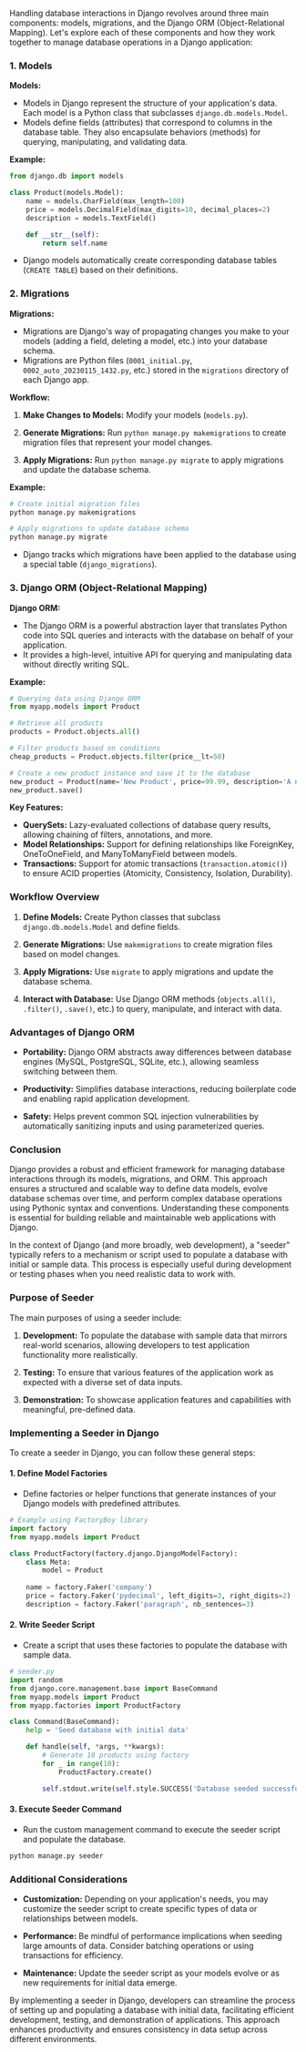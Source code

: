 Handling database interactions in Django revolves around three main components: models, migrations, and the Django ORM (Object-Relational Mapping). Let's explore each of these components and how they work together to manage database operations in a Django application:

### 1. Models

**Models:** 
- Models in Django represent the structure of your application's data. Each model is a Python class that subclasses `django.db.models.Model`.
- Models define fields (attributes) that correspond to columns in the database table. They also encapsulate behaviors (methods) for querying, manipulating, and validating data.

**Example:**

```python
from django.db import models

class Product(models.Model):
    name = models.CharField(max_length=100)
    price = models.DecimalField(max_digits=10, decimal_places=2)
    description = models.TextField()

    def __str__(self):
        return self.name
```

- Django models automatically create corresponding database tables (`CREATE TABLE`) based on their definitions.

### 2. Migrations

**Migrations:** 
- Migrations are Django's way of propagating changes you make to your models (adding a field, deleting a model, etc.) into your database schema.
- Migrations are Python files (`0001_initial.py`, `0002_auto_20230115_1432.py`, etc.) stored in the `migrations` directory of each Django app.

**Workflow:**
1. **Make Changes to Models:** Modify your models (`models.py`).
   
2. **Generate Migrations:** Run `python manage.py makemigrations` to create migration files that represent your model changes.

3. **Apply Migrations:** Run `python manage.py migrate` to apply migrations and update the database schema.

**Example:**

```bash
# Create initial migration files
python manage.py makemigrations

# Apply migrations to update database schema
python manage.py migrate
```

- Django tracks which migrations have been applied to the database using a special table (`django_migrations`).

### 3. Django ORM (Object-Relational Mapping)

**Django ORM:** 
- The Django ORM is a powerful abstraction layer that translates Python code into SQL queries and interacts with the database on behalf of your application.
- It provides a high-level, intuitive API for querying and manipulating data without directly writing SQL.

**Example:**

```python
# Querying data using Django ORM
from myapp.models import Product

# Retrieve all products
products = Product.objects.all()

# Filter products based on conditions
cheap_products = Product.objects.filter(price__lt=50)

# Create a new product instance and save it to the database
new_product = Product(name='New Product', price=99.99, description='A new product description')
new_product.save()
```

**Key Features:**
- **QuerySets:** Lazy-evaluated collections of database query results, allowing chaining of filters, annotations, and more.
- **Model Relationships:** Support for defining relationships like ForeignKey, OneToOneField, and ManyToManyField between models.
- **Transactions:** Support for atomic transactions (`transaction.atomic()`) to ensure ACID properties (Atomicity, Consistency, Isolation, Durability).

### Workflow Overview

1. **Define Models:** Create Python classes that subclass `django.db.models.Model` and define fields.

2. **Generate Migrations:** Use `makemigrations` to create migration files based on model changes.

3. **Apply Migrations:** Use `migrate` to apply migrations and update the database schema.

4. **Interact with Database:** Use Django ORM methods (`objects.all()`, `.filter()`, `.save()`, etc.) to query, manipulate, and interact with data.

### Advantages of Django ORM

- **Portability:** Django ORM abstracts away differences between database engines (MySQL, PostgreSQL, SQLite, etc.), allowing seamless switching between them.
  
- **Productivity:** Simplifies database interactions, reducing boilerplate code and enabling rapid application development.
  
- **Safety:** Helps prevent common SQL injection vulnerabilities by automatically sanitizing inputs and using parameterized queries.

### Conclusion

Django provides a robust and efficient framework for managing database interactions through its models, migrations, and ORM. This approach ensures a structured and scalable way to define data models, evolve database schemas over time, and perform complex database operations using Pythonic syntax and conventions. Understanding these components is essential for building reliable and maintainable web applications with Django.


In the context of Django (and more broadly, web development), a "seeder" typically refers to a mechanism or script used to populate a database with initial or sample data. This process is especially useful during development or testing phases when you need realistic data to work with.

### Purpose of Seeder

The main purposes of using a seeder include:

1. **Development:** To populate the database with sample data that mirrors real-world scenarios, allowing developers to test application functionality more realistically.
   
2. **Testing:** To ensure that various features of the application work as expected with a diverse set of data inputs.
   
3. **Demonstration:** To showcase application features and capabilities with meaningful, pre-defined data.

### Implementing a Seeder in Django

To create a seeder in Django, you can follow these general steps:

#### 1. Define Model Factories

- Define factories or helper functions that generate instances of your Django models with predefined attributes.

```python
# Example using FactoryBoy library
import factory
from myapp.models import Product

class ProductFactory(factory.django.DjangoModelFactory):
    class Meta:
        model = Product
    
    name = factory.Faker('company')
    price = factory.Faker('pydecimal', left_digits=3, right_digits=2)
    description = factory.Faker('paragraph', nb_sentences=3)
```

#### 2. Write Seeder Script

- Create a script that uses these factories to populate the database with sample data.

```python
# seeder.py
import random
from django.core.management.base import BaseCommand
from myapp.models import Product
from myapp.factories import ProductFactory

class Command(BaseCommand):
    help = 'Seed database with initial data'

    def handle(self, *args, **kwargs):
        # Generate 10 products using factory
        for _ in range(10):
            ProductFactory.create()

        self.stdout.write(self.style.SUCCESS('Database seeded successfully'))
```

#### 3. Execute Seeder Command

- Run the custom management command to execute the seeder script and populate the database.

```bash
python manage.py seeder
```

### Additional Considerations

- **Customization:** Depending on your application's needs, you may customize the seeder script to create specific types of data or relationships between models.
  
- **Performance:** Be mindful of performance implications when seeding large amounts of data. Consider batching operations or using transactions for efficiency.
  
- **Maintenance:** Update the seeder script as your models evolve or as new requirements for initial data emerge.

By implementing a seeder in Django, developers can streamline the process of setting up and populating a database with initial data, facilitating efficient development, testing, and demonstration of applications. This approach enhances productivity and ensures consistency in data setup across different environments.